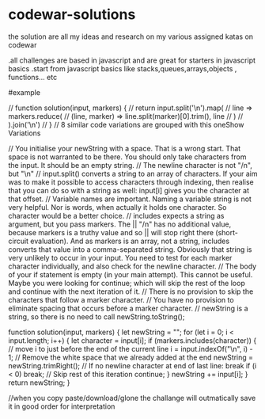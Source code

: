 # codewar-solutions

the solution are all my ideas and research on my various assigned katas on codewar

.all challenges are based in javascript and are great for starters in javascript basics
.start from javascript basics like stacks,queues,arrays,objects , functions... etc

#example


// function solution(input, markers) {
//     return input.split('\n').map(
//         line => markers.reduce(
//             (line, marker) => line.split(marker)[0].trim(), line
//         )
//     ).join('\n')
// }
// 8 similar code variations are grouped with this oneShow Variations

// You initialise your newString with a space. That is a wrong start. That space is not warranted to be there. You should only take characters from the input. It should be an empty string.
// The newline character is not "/n", but "\n"
// input.split() converts a string to an array of characters. If your aim was to make it possible to access characters through indexing, then realise that you can do so with a string as well: input[i] gives you the character at that offset.
// Variable names are important. Naming a variable string is not very helpful. Nor is words, when actually it holds one character. So character would be a better choice.
// includes expects a string as argument, but you pass markers. The || "/n" has no additional value, because markers is a truthy value and so || will stop right there (short-circuit evaluation). And as markers is an array, not a string, includes converts that value into a comma-separated string. Obviously that string is very unlikely to occur in your input. You need to test for each marker character individually, and also check for the newline character.
// The body of your if statement is empty (in your main attempt). This cannot be useful. Maybe you were looking for continue; which will skip the rest of the loop and continue with the next iteration of it.
// There is no provision to skip the characters that follow a marker character.
// You have no provision to eliminate spacing that occurs before a marker character.
// newString is a string, so there is no need to call newString.toString();

function solution(input, markers) {
    let newString = "";
    for (let i = 0; i < input.length; i++) {
        let character = input[i];
        if (markers.includes(character)) {
            // move i to just before the end of the current line
            i = input.indexOf("\n", i) - 1;
            // Remove the white space that we already added at the end
            newString = newString.trimRight();
            // If no newline character at end of last line: break
            if (i < 0) break;
            // Skip rest of this iteration
            continue;
        }
        newString += input[i];
    }
    return newString;
}



//when you copy paste/download/glone the challange will outmatically save it in good order for interpretation
